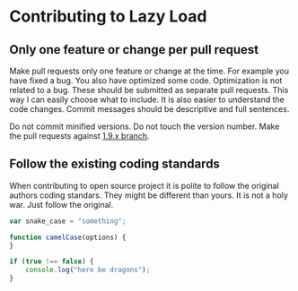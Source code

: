 # Contributing to Lazy Load

## Only one feature or change per pull request

Make pull requests only one feature or change at the time. For example you have fixed a bug. You also have optimized some code. Optimization is not related to a bug. These should be submitted as separate pull requests. This way I can easily choose what to include. It is also easier to understand the code changes. Commit messages should be descriptive and full sentences.

Do not commit minified versions. Do not touch the version number. Make the pull requests against [1.9.x branch](https://github.com/tuupola/jquery_lazyload/commits/1.9.x).

## Follow the existing coding standards

When contributing to open source project it is polite to follow the original authors coding standars. They might be different than yours. It is not a holy war. Just follow the original.

```javascript
var snake_case = "something";

function camelCase(options) {
}

if (true !== false) {
    console.log("here be dragons");
}
```

